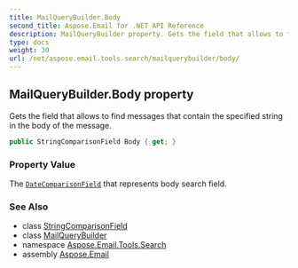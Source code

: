 ```yaml
---
title: MailQueryBuilder.Body
second_title: Aspose.Email for .NET API Reference
description: MailQueryBuilder property. Gets the field that allows to find messages that contain the specified string in the body of the message
type: docs
weight: 30
url: /net/aspose.email.tools.search/mailquerybuilder/body/
---
```

## MailQueryBuilder.Body property

Gets the field that allows to find messages that contain the specified string in the body of the message.

```csharp
public StringComparisonField Body { get; }
```

### Property Value

The [`DateComparisonField`](../../datecomparisonfield/) that represents body search field.

### See Also

* class [StringComparisonField](../../stringcomparisonfield/)
* class [MailQueryBuilder](../)
* namespace [Aspose.Email.Tools.Search](../../mailquerybuilder/)
* assembly [Aspose.Email](../../../)


